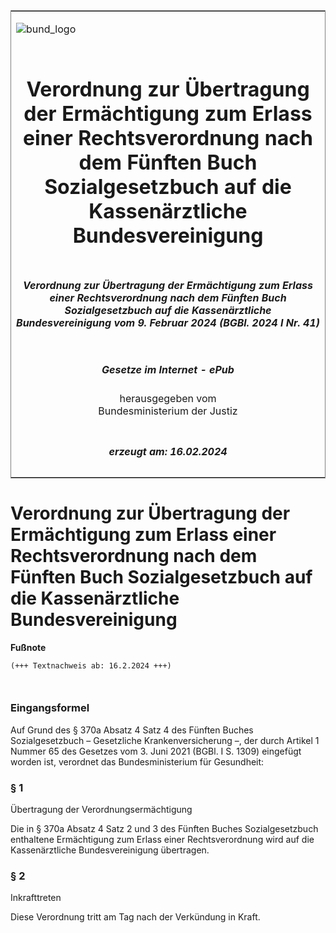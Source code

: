 <span id="DECKBLATT.html"></span>

<table border="0" frame="border" width="100%">

<tr valign="top">

<td align="left">

![bund\_logo](BfJ_2021_Web_de_de.gif)

</td>

<td align="right">

 

</td>

</tr>

<tr align="center" valign="middle">

<td colspan="2">

# Verordnung zur Übertragung der Ermächtigung zum Erlass einer Rechtsverordnung nach dem Fünften Buch Sozialgesetzbuch auf die Kassenärztliche Bundesvereinigung

</td>

</tr>

<tr align="center" valign="middle">

<td colspan="2">

##### Verordnung zur Übertragung der Ermächtigung zum Erlass einer Rechtsverordnung nach dem Fünften Buch Sozialgesetzbuch auf die Kassenärztliche Bundesvereinigung vom 9. Februar 2024 (BGBl. 2024 I Nr. 41)

</td>

</tr>

<tr align="center" valign="middle">

<td colspan="2">

  
  

##### Gesetze im Internet - ePub  
  
herausgegeben vom  
Bundesministerium der Justiz

</td>

</tr>

<tr align="center" valign="bottom">

<td colspan="2">

  
  

##### erzeugt am: 16.02.2024

</td>

</tr>

</table>

<span id="BJNR0290A0024.html"></span>

# Verordnung zur Übertragung der Ermächtigung zum Erlass einer Rechtsverordnung nach dem Fünften Buch Sozialgesetzbuch auf die Kassenärztliche Bundesvereinigung

<div>

  
**Fußnote**

<div class="jnhtml">

<div>

<div class="jurAbsatz">

  

``` 
(+++ Textnachweis ab: 16.2.2024 +++)

 
```

</div>

</div>

</div>

</div>

<span id="BJNR0290A0024BJNE000100000.html"></span>

### Eingangsformel  

<div>

<div class="jnhtml">

<div>

<div class="jurAbsatz">

Auf Grund des § 370a Absatz 4 Satz 4 des Fünften Buches Sozialgesetzbuch
– Gesetzliche Krankenversicherung –, der durch Artikel 1 Nummer 65 des
Gesetzes vom 3. Juni 2021 (BGBl. I S. 1309) eingefügt worden ist,
verordnet das Bundesministerium für Gesundheit:

</div>

</div>

</div>

</div>

<span id="BJNR0290A0024BJNE000200000.html"></span>

### § 1  
Übertragung der Verordnungsermächtigung

<div>

<div class="jnhtml">

<div>

<div class="jurAbsatz">

Die in § 370a Absatz 4 Satz 2 und 3 des Fünften Buches Sozialgesetzbuch
enthaltene Ermächtigung zum Erlass einer Rechtsverordnung wird auf die
Kassenärztliche Bundesvereinigung übertragen.

</div>

</div>

</div>

</div>

<span id="BJNR0290A0024BJNE000300000.html"></span>

### § 2  
Inkrafttreten

<div>

<div class="jnhtml">

<div>

<div class="jurAbsatz">

Diese Verordnung tritt am Tag nach der Verkündung in Kraft.

</div>

</div>

</div>

</div>
